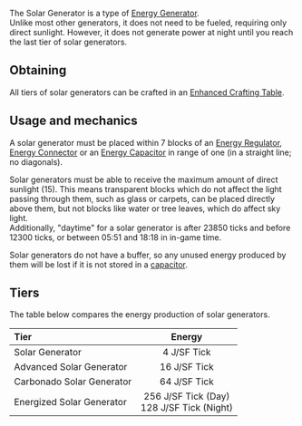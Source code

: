 The Solar Generator is a type of [Energy Generator](https://github.com/Slimefun/Slimefun4/wiki/Electric-Machines).  
Unlike most other generators, it does not need to be fueled, requiring only direct sunlight. However, it does not generate power at night until you reach the last tier of solar generators.

## Obtaining
All tiers of solar generators can be crafted in an [Enhanced Crafting Table](https://github.com/Slimefun/Slimefun4/wiki/Enhanced-Crafting-Table).

## Usage and mechanics
A solar generator must be placed within 7 blocks of an [Energy Regulator](https://github.com/Slimefun/Slimefun4/wiki/Energy-Regulator), [Energy Connector](https://github.com/Slimefun/Slimefun4/wiki/Energy-Connector) or an [Energy Capacitor](https://github.com/Slimefun/Slimefun4/wiki/Energy-Capacitors) in range of one (in a straight line; no diagonals).

Solar generators must be able to receive the maximum amount of direct sunlight (15). This means transparent blocks which do not affect the light passing through them, such as glass or carpets, can be placed directly above them, but not blocks like water or tree leaves, which do affect sky light.  
Additionally, "daytime" for a solar generator is after 23850 ticks and before 12300 ticks, or between 05:51 and 18:18 in in-game time.

Solar generators do not have a buffer, so any unused energy produced by them will be lost if it is not stored in a [capacitor](https://github.com/Slimefun/Slimefun4/wiki/Energy-Capacitors).

## Tiers
The table below compares the energy production of solar generators.

| Tier                      | Energy                           |
| :------------------------ | :------------------------------: |
| Solar Generator           |              4 J/SF Tick               |
| Advanced Solar Generator  |              16 J/SF Tick              |
| Carbonado Solar Generator |              64 J/SF Tick              |
| Energized Solar Generator | 256 J/SF Tick (Day)<br>128 J/SF Tick (Night) |
